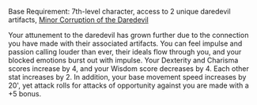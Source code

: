 Base Requirement: 7th-level character, access to 2 unique daredevil artifacts, [Minor Corruption of the Daredevil](Minor%20Corruption%20of%20the%20Daredevil.md)
 
Your attunement to the daredevil has grown further due to the connection you have made with their associated artifacts. You can feel impulse and passion calling louder than ever, their ideals flow through you, and your blocked emotions burst out with impulse. Your Dexterity and Charisma scores increase by 4, and your Wisdom score decreases by 4. Each other stat increases by 2. In addition, your base movement speed increases by 20', yet attack rolls for attacks of opportunity against you are made with a +5 bonus.